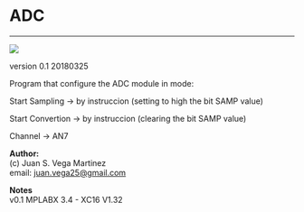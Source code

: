 # **ADC**
- - - 
![](image.png)

version 0.1 20180325

Program that configure the ADC module in mode:

Start Sampling   -> by instruccion (setting to high the bit SAMP value)
 
Start Convertion -> by instruccion (clearing the bit SAMP value)

Channel          -> AN7

**Author:**   
(c) Juan S. Vega Martinez   
email: juan.vega25@gmail.com   

**Notes**   
v0.1 MPLABX 3.4 - XC16 V1.32  
